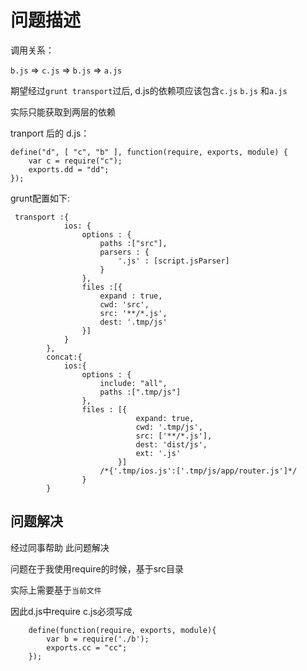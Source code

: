 问题描述
========================

调用关系：

`b.js` => `c.js` => `b.js` => `a.js`

期望经过`grunt transport`过后, d.js的依赖项应该包含`c.js` `b.js` 和`a.js`

实际只能获取到两层的依赖

tranport 后的 d.js：
```
define("d", [ "c", "b" ], function(require, exports, module) {
    var c = require("c");
    exports.dd = "dd";
});
```


grunt配置如下:

```
 transport :{
            ios: {
                options : {
                    paths :["src"],
                    parsers : {
                        '.js' : [script.jsParser]
                    }
                },
                files :[{
                    expand : true,
                    cwd: 'src',
                    src: '**/*.js',
                    dest: '.tmp/js'
                }]
            }
        },
        concat:{
            ios:{
                options : {
                    include: "all",
                    paths :[".tmp/js"]
                },
                files : [{
                            expand: true,
                            cwd: '.tmp/js',
                            src: ['**/*.js'],
                            dest: 'dist/js',
                            ext: '.js'
                        }]
                    /*{'.tmp/ios.js':['.tmp/js/app/router.js']*/
                }
        }
```



## 问题解决 ##

经过同事帮助 此问题解决

问题在于我使用require的时候，基于src目录

实际上需要基于`当前文件`

因此d.js中require c.js必须写成
```
    define(function(require, exports, module){
        var b = require('./b');
        exports.cc = "cc";
    });
```

